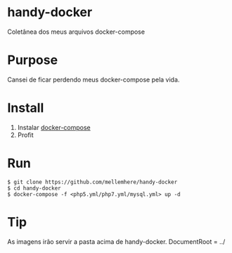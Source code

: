 # handy-docker
Coletânea dos meus arquivos docker-compose

# Purpose

Cansei de ficar perdendo meus docker-compose pela vida.

# Install

1) Instalar [docker-compose](https://docs.docker.com/compose/install/)
2) Profit 

# Run
	
	$ git clone https://github.com/mellemhere/handy-docker
	$ cd handy-docker
	$ docker-compose -f <php5.yml/php7.yml/mysql.yml> up -d
	
# Tip
As imagens irão servir a pasta acima de handy-docker. DocumentRoot = ../
